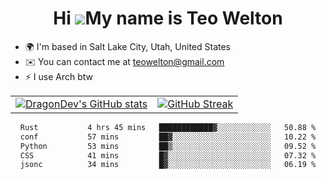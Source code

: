 <div align="center">
  
# Hi ![](https://user-images.githubusercontent.com/18350557/176309783-0785949b-9127-417c-8b55-ab5a4333674e.gif)My name is Teo Welton
</div>

*   🌍  I'm based in Salt Lake City, Utah, United States
*   ✉️  You can contact me at [teowelton@gmail.com](mailto:teowelton@gmail.com)
*   ⚡  I use Arch btw

<div align="center">

|||
|:-------------------------:|:-------------------------:|
| [![DragonDev's GitHub stats](https://github-readme-stats.vercel.app/api?username=DragonDev07&bg_color=1e1e2e&text_color=cdd6f4&icon_color=cba6f7&title_color=94e2d5)](https://github.com/DragonDev07) | [![GitHub Streak](https://streak-stats.demolab.com?user=DragonDev07&theme=catppuccin-mocha)](https://git.io/streak-stats) |

<!--START_SECTION:waka-->

```txt
Rust           4 hrs 45 mins   ████████████▓░░░░░░░░░░░░   50.88 %
conf           57 mins         ██▓░░░░░░░░░░░░░░░░░░░░░░   10.22 %
Python         53 mins         ██▒░░░░░░░░░░░░░░░░░░░░░░   09.52 %
CSS            41 mins         █▓░░░░░░░░░░░░░░░░░░░░░░░   07.32 %
jsonc          34 mins         █▓░░░░░░░░░░░░░░░░░░░░░░░   06.19 %
```

<!--END_SECTION:waka-->

</div>
